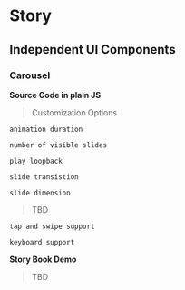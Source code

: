 # Story

## Independent UI Components

### Carousel

**Source Code in plain JS**

> Customization Options

```
animation duration

number of visible slides

play loopback

slide transistion

slide dimension
```

> TBD

```
tap and swipe support

keyboard support
```

**Story Book Demo**

> TBD
